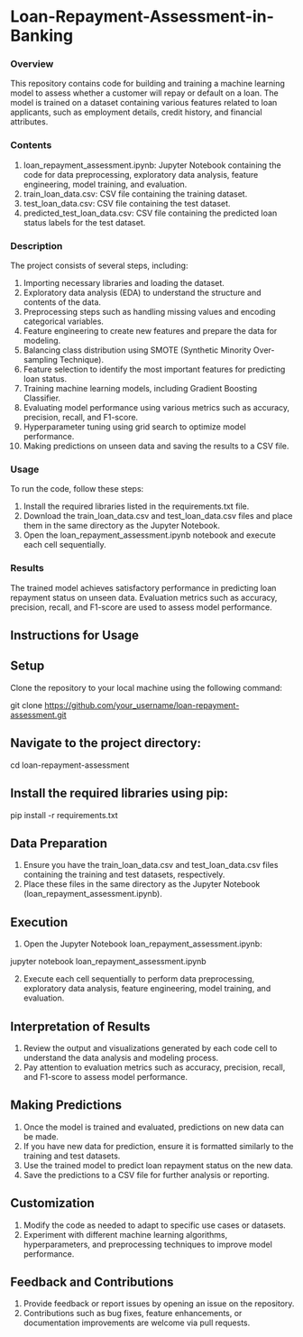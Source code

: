 # Loan-Repayment-Assessment-in-Banking

### Overview

This repository contains code for building and training a machine learning model to assess whether a customer will repay or default on a loan. The model is trained on a dataset containing various features related to loan applicants, such as employment details, credit history, and financial attributes.

### Contents

1. loan_repayment_assessment.ipynb: Jupyter Notebook containing the code for data preprocessing, exploratory data analysis, feature engineering, model training, and evaluation.
2. train_loan_data.csv: CSV file containing the training dataset.
3. test_loan_data.csv: CSV file containing the test dataset.
4. predicted_test_loan_data.csv: CSV file containing the predicted loan status labels for the test dataset.


### Description

The project consists of several steps, including:

1. Importing necessary libraries and loading the dataset.
2. Exploratory data analysis (EDA) to understand the structure and contents of the data.
3. Preprocessing steps such as handling missing values and encoding categorical variables.
4. Feature engineering to create new features and prepare the data for modeling.
5. Balancing class distribution using SMOTE (Synthetic Minority Over-sampling Technique).
6. Feature selection to identify the most important features for predicting loan status.
7. Training machine learning models, including Gradient Boosting Classifier.
8. Evaluating model performance using various metrics such as accuracy, precision, recall, and F1-score.
9. Hyperparameter tuning using grid search to optimize model performance.
10. Making predictions on unseen data and saving the results to a CSV file.

### Usage

To run the code, follow these steps:

1. Install the required libraries listed in the requirements.txt file.
2. Download the train_loan_data.csv and test_loan_data.csv files and place them in the same directory as the Jupyter Notebook.
3. Open the loan_repayment_assessment.ipynb notebook and execute each cell sequentially.

### Results

The trained model achieves satisfactory performance in predicting loan repayment status on unseen data. Evaluation metrics such as accuracy, precision, recall, and F1-score are used to assess model performance.


## Instructions for Usage

## Setup

Clone the repository to your local machine using the following command:

git clone https://github.com/your_username/loan-repayment-assessment.git

## Navigate to the project directory:

cd loan-repayment-assessment

## Install the required libraries using pip:

pip install -r requirements.txt


## Data Preparation

1. Ensure you have the train_loan_data.csv and test_loan_data.csv files containing the training and test datasets, respectively.
2. Place these files in the same directory as the Jupyter Notebook (loan_repayment_assessment.ipynb).

## Execution

1. Open the Jupyter Notebook loan_repayment_assessment.ipynb:

jupyter notebook loan_repayment_assessment.ipynb

2. Execute each cell sequentially to perform data preprocessing, exploratory data analysis, feature engineering, model training, and evaluation.

## Interpretation of Results

1. Review the output and visualizations generated by each code cell to understand the data analysis and modeling process.
2. Pay attention to evaluation metrics such as accuracy, precision, recall, and F1-score to assess model performance.

## Making Predictions

1. Once the model is trained and evaluated, predictions on new data can be made.
2. If you have new data for prediction, ensure it is formatted similarly to the training and test datasets.
3. Use the trained model to predict loan repayment status on the new data.
4. Save the predictions to a CSV file for further analysis or reporting.

## Customization

1. Modify the code as needed to adapt to specific use cases or datasets.
2. Experiment with different machine learning algorithms, hyperparameters, and preprocessing techniques to improve model performance.

## Feedback and Contributions

1. Provide feedback or report issues by opening an issue on the repository.
2. Contributions such as bug fixes, feature enhancements, or documentation improvements are welcome via pull requests.
